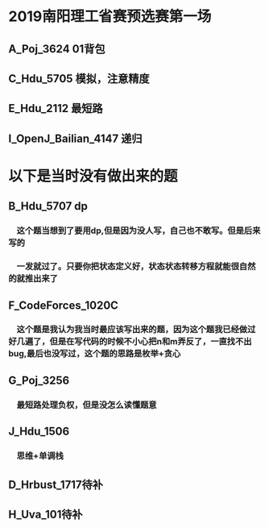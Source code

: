 # 2019南阳理工省赛预选赛第一场
## A_Poj_3624 01背包
## C_Hdu_5705 模拟，注意精度
## E_Hdu_2112 最短路
## I_OpenJ_Bailian_4147 递归
# 以下是当时没有做出来的题
## **B_Hdu_5707 dp**
### &emsp;这个题当想到了要用dp,但是因为没人写，自己也不敢写。但是后来写的
### &emsp;一发就过了。只要你把状态定义好，状态状态转移方程就能很自然的就推出来了
## **F_CodeForces_1020C**
### &emsp;这个题是我认为我当时最应该写出来的题，因为这个题我已经做过好几遍了，但是在写代码的时候不小心把n和m弄反了，一直找不出bug,最后也没写过，这个题的思路是枚举+贪心
## **G_Poj_3256**
### &emsp;最短路处理负权，但是没怎么读懂题意
## **J_Hdu_1506**
### &emsp;思维+单调栈
## **D_Hrbust_1717待补**
## **H_Uva_101待补**


